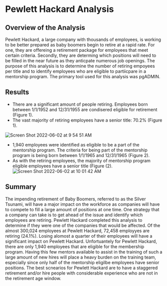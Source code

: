 # Pewlett Hackard Analysis
## Overview of the Analysis
Pewlett Hackard, a large company with thousands of employees, is working to be better prepared as baby boomers begin to retire at a rapid rate. For one, they are offereing a retirement package for employees that meet certain criteria. Secondly, they are determing which positions will need to be filled in the near future as they anticpate numerous job openings. The purpose of this analysis is to determine the number of retiring empoyees per title and to identify employees who are eligible to partiicpare in a mentorship program. The primary tool used for this analysis was pgADMIN.
## Results
- There are a significant amount of people retiring. Employees born between 1/1/1952 and 12/31/1955 are condisered eligible for retirement (Figure 1).
- The vast majority of retiring employees have a senior title: 70.2% (Figure 1).

![Screen Shot 2022-06-02 at 9 54 51 AM](https://user-images.githubusercontent.com/67160240/171646861-8e30906e-bf2b-45d0-8f8e-24c87a5d76b3.png)

- 1,940 employees were identified as eligible to be a part of the mentorship program. The criteria for being part of the mentorship program is being born between 1/1/1965 and 12/31/1965 (Figure 2).
- As with the retiring employees, the majority of mentorship program eligible employees have a senior title (Figure (2).
![Screen Shot 2022-06-02 at 10 01 42 AM](https://user-images.githubusercontent.com/67160240/171646962-840b41ba-f8d5-47aa-80e3-e45688c43012.png)
## Summary
The impending retirement of Baby Boomers, referred to as the Silver Tsunami, will have a major impact on the workforce as companies will have to compete to fill a large amount of positions at one time. One strategy that a company can take is to get ahead of the issue and identify which employees are retiring. Pewlett Hackard completed this analysis to determine if they were one of the companies that would be affected. Of the almost 300,024 employees at Pewlett Hackard, 72,458 employyes are retiring (24.1%). Losing alomost a quarter of their employees will have a significant impact on Pewlett Hackard.
Unfortuantely for Pewlett Hackard, there are only 1,940 employees that are eligible for the membership program. Having this few mentors available to assist in the training of such a large amount of new hires will place a heavy burden on the training team, especially since only half of the mentorship eligilbe employees have senior positions. The best scnearios for Pewlett Hackard are to have a staggered retirement and/or hire people with considerable experience who are not in the retirement age window.

